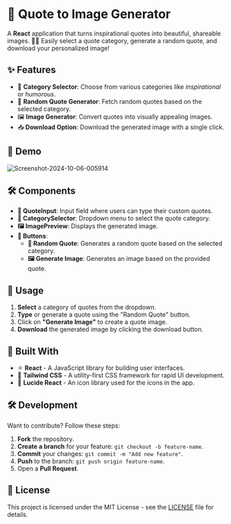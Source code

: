 
# 🌟 Quote to Image Generator

A **React** application that turns inspirational quotes into beautiful, shareable images. 🎨💬 Easily select a quote category, generate a random quote, and download your personalized image!

## ✨ Features

- 🎯 **Category Selector**: Choose from various categories like *inspirational* or *humorous*.
- 🔄 **Random Quote Generator**: Fetch random quotes based on the selected category.
- 🖼️ **Image Generator**: Convert quotes into visually appealing images.
- 📥 **Download Option**: Download the generated image with a single click.

## 📸 Demo

<img src="https://i.ibb.co/YWzCfTC/Screenshot-2024-10-06-005914.png" alt="Screenshot-2024-10-06-005914" border="0" />

## 🛠️ Components

- **📝 QuoteInput**: Input field where users can type their custom quotes.
- **📂 CategorySelector**: Dropdown menu to select the quote category.
- **🖼️ ImagePreview**: Displays the generated image.
- **🔘 Buttons**:
  - **🔄 Random Quote**: Generates a random quote based on the selected category.
  - **🖼️ Generate Image**: Generates an image based on the provided quote.
## 🔧 Usage

1. **Select** a category of quotes from the dropdown.
2. **Type** or generate a quote using the "Random Quote" button.
3. Click on **"Generate Image"** to create a quote image.
4. **Download** the generated image by clicking the download button.

## 🧰 Built With

- ⚛️ **React** - A JavaScript library for building user interfaces.
- 🎨 **Tailwind CSS** - A utility-first CSS framework for rapid UI development.
- 🧩 **Lucide React** - An icon library used for the icons in the app.

## 🛠️ Development

Want to contribute? Follow these steps:

1. **Fork** the repository.
2. **Create a branch** for your feature: `git checkout -b feature-name`.
3. **Commit** your changes: `git commit -m "Add new feature"`.
4. **Push** to the branch: `git push origin feature-name`.
5. Open a **Pull Request**.

## 📄 License

This project is licensed under the MIT License - see the [LICENSE](LICENSE) file for details.
